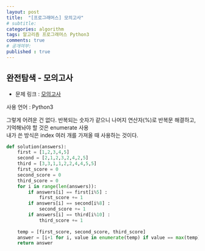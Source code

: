 ```yaml
---
layout: post
title:  "[프로그래머스] 모의고사"
# subtitle: 
categories: algorithm
tags: 알고리즘 프로그래머스 Python3
comments: true
# 공개여부:
published : true
---
```


## 완전탐색 - 모의고사

* 문제 링크 : [모의고사](https://programmers.co.kr/learn/courses/30/lessons/42840)

사용 언어 : Python3

그렇게 어려운 건 없다. 반복되는 숫자가 같으니 나머지 연산자(%)로 반복문 해결하고, 기억해놔야 할 것은 enumerate 사용  
내가 쓴 방식은 index 여러 개를 가져올 때 사용하는 것이다.

```python
def solution(answers):
    first = [1,2,3,4,5]
    second = [2,1,2,3,2,4,2,5]
    third = [3,3,1,1,2,2,4,4,5,5]
    first_score = 0
    second_score = 0
    third_score = 0
    for i in range(len(answers)):
        if answers[i] == first[i%5] :
            first_score += 1
        if answers[i] == second[i%8] :
            second_score += 1
        if answers[i] == third[i%10] :
            third_score += 1
    
    temp = [first_score, second_score, third_score]
    answer = [i+1 for i, value in enumerate(temp) if value == max(temp)]
    return answer
```